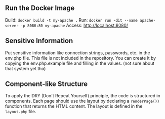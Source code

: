 ## Run the Docker Image

Build:  `docker build -t my-apache .`
Run:    `docker run -dit --name apache-server -p 8080:80 my-apache`
Access: [http://localhost:8080/](http://localhost:8080/)

## Sensitive Information

Put sensitive information like connection strings, passwords, etc. in the env.php file. This file is not included in the repository. You can create it by copying the env.php.example file and filling in the values. (not sure about that system yet tho)

## Component-like Structure

To apply the DRY (Don't Repeat Yourself) principle, the code is structured in components. Each page should use the layout by declaring a `renderPage())` function that returns the HTML content. The layout is defined in the `layout.php` file.